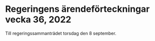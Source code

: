 # Regeringens ärendeförteckningar vecka 36, 2022

Till regeringssammanträdet torsdag den 8 september.
